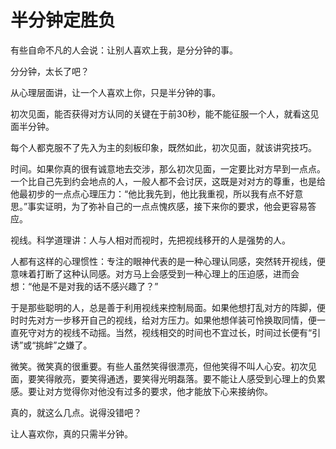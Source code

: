 # 半分钟定胜负

有些自命不凡的人会说：让别人喜欢上我，是分分钟的事。

分分钟，太长了吧？

从心理层面讲，让一个人喜欢上你，只是半分钟的事。

初次见面，能否获得对方认同的关键在于前30秒，能不能征服一个人，就看这见面半分钟。

每个人都克服不了先入为主的刻板印象，既然如此，初次见面，就该讲究技巧。

时间。如果你真的很有诚意地去交涉，那么初次见面，一定要比对方早到一点点。一个比自己先到约会地点的人，一般人都不会讨厌，这既是对对方的尊重，也是给他最初步的一点点心理压力：“他比我先到，他比我重视，所以我有点不好意思。”事实证明，为了弥补自己的一点点愧疚感，接下来你的要求，他会更容易答应。

视线。科学道理讲：人与人相对而视时，先把视线移开的人是强势的人。

人都有这样的心理惯性：专注的眼神代表的是一种心理认同感，突然转开视线，便意味着打断了这种认同感。对方马上会感受到一种心理上的压迫感，进而会想：“他是不是对我的话不感兴趣了？”

于是那些聪明的人，总是善于利用视线来控制局面。如果他想打乱对方的阵脚，便时时先对方一步移开自己的视线，给对方压力。如果他想佯装可怜换取同情，便一直死守对方的视线不动摇。当然，视线相交的时间也不宜过长，时间过长便有“引诱”或“挑衅”之嫌了。

微笑。微笑真的很重要。有些人虽然笑得很漂亮，但他笑得不叫人心安。初次见面，要笑得敞亮，要笑得通透，要笑得光明磊落。要不能让人感受到心理上的负累感。要让对方觉得你对他没有过多的要求，他才能放下心来接纳你。

真的，就这么几点。说得没错吧？

让人喜欢你，真的只需半分钟。